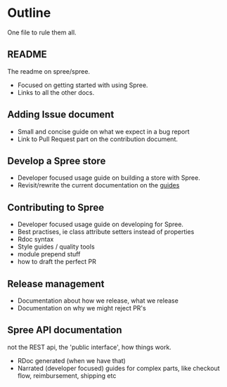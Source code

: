 # Outline

One file to rule them all.

## README

The readme on spree/spree.

* Focused on getting started with using Spree.
* Links to all the other docs.

## Adding Issue document

* Small and concise guide on what we expect in a bug report
* Link to Pull Request part on the contribution document.

## Develop a Spree store

* Developer focused usage guide on building a store with Spree.
* Revisit/rewrite the current documentation on the [guides](http://guides.spreecommerce.com/developer/)

## Contributing to Spree

* Developer focused usage guide on developing for Spree.
* Best practises, ie class attribute setters instead of properties
* Rdoc syntax
* Style guides / quality tools
* module prepend stuff
* how to draft the perfect PR

## Release management

* Documentation about how we release, what we release
* Documentation on why we might reject PR's

## Spree API documentation

not the REST api, the 'public interface', how things work.

* RDoc generated (when we have that)
* Narrated (developer focused) guides for complex parts, like checkout flow, reimbursement, shipping etc
